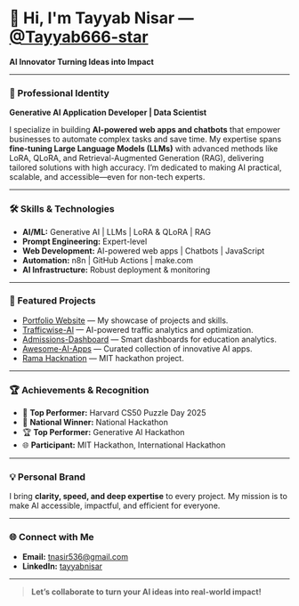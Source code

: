 # 👋 Hi, I'm Tayyab Nisar — [@Tayyab666-star](https://github.com/Tayyab666-star)

**AI Innovator Turning Ideas into Impact**

---

### 🌟 Professional Identity

**Generative AI Application Developer | Data Scientist**

I specialize in building **AI-powered web apps and chatbots** that empower businesses to automate complex tasks and save time. My expertise spans **fine-tuning Large Language Models (LLMs)** with advanced methods like LoRA, QLoRA, and Retrieval-Augmented Generation (RAG), delivering tailored solutions with high accuracy. I’m dedicated to making AI practical, scalable, and accessible—even for non-tech experts.

---

### 🛠️ Skills & Technologies

- **AI/ML:** Generative AI | LLMs | LoRA & QLoRA | RAG
- **Prompt Engineering:** Expert-level
- **Web Development:** AI-powered web apps | Chatbots | JavaScript
- **Automation:** n8n | GitHub Actions | make.com
- **AI Infrastructure:** Robust deployment & monitoring

---

### 🚀 Featured Projects

- [Portfolio Website](https://github.com/Tayyab666-star/Portfolio-Website) — My showcase of projects and skills.
- [Trafficwise-AI](https://github.com/Tayyab666-star/Trafficwise-AI) — AI-powered traffic analytics and optimization.
- [Admissions-Dashboard](https://github.com/Tayyab666-star/Admissions-Dashboard) — Smart dashboards for education analytics.
- [Awesome-AI-Apps](https://github.com/Tayyab666-star/awesome-ai-apps) — Curated collection of innovative AI apps.
- [Rama Hacknation](https://github.com/it-dainb/rama-hacknation) — MIT hackathon  project.

---

### 🏆 Achievements & Recognition

- 🥇 **Top Performer:** Harvard CS50 Puzzle Day 2025
- 🏅 **National Winner:** National Hackathon
- 🏆 **Top Performer:** Generative AI Hackathon
- 🌐 **Participant:** MIT Hackathon, International Hackathon

---

### 💡 Personal Brand

I bring **clarity, speed, and deep expertise** to every project. My mission is to make AI accessible, impactful, and efficient for everyone.

---

### 🌐 Connect with Me

- **Email:** [tnasir536@gmail.com](mailto:tnasir536@gmail.com)
- **LinkedIn:** [tayyabnisar](https://www.linkedin.com/in/tayyabnisar/)

---

> **Let’s collaborate to turn your AI ideas into real-world impact!**
